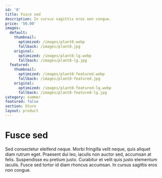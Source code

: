 ```yaml
---
id: '8'
title: Fusce sed
description: In cursus sagittis eros non congue.
price: '50.00'
images:
  default:
    thumbnail:
      optimized: /images/plant8.webp
      fallback: /images/plant8.jpg
    original:
      optimized: /images/plant8-lg.webp
      fallback: /images/plant8-lg.jpg
  featured:
    thumbnail:
      optimized: /images/plant8-featured.webp
      fallback: /images/plant8-featured.jpg
    original:
      optimized: /images/plant8-featured-lg.webp
      fallback: /images/plant8-featured-lg.jpg
category: summer
featured: false
section: Store
layout: product
---
```


# Fusce sed

Sed consectetur eleifend neque. Morbi fringilla velit neque, quis aliquet diam rutrum eget. Praesent dui leo, iaculis non auctor sed, accumsan at felis. Suspendisse eu pretium justo. Curabitur et velit quis justo elementum iaculis. Fusce sed tortor id diam rhoncus accumsan. In cursus sagittis eros non congue.